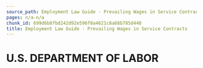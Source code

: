 ```yaml
---
source_path: Employment Law Guide - Prevailing Wages in Service Contracts.md
pages: n/a-n/a
chunk_id: 699d6b8fbd242d92e596f8a4621c8a68b785d448
title: Employment Law Guide - Prevailing Wages in Service Contracts
---
```

# U.S. DEPARTMENT OF LABOR
